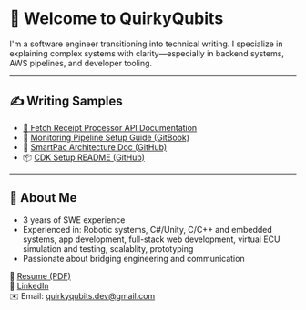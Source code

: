 # 👋 Welcome to QuirkyQubits

I'm a software engineer transitioning into technical writing. I specialize in explaining complex systems with clarity—especially in backend systems, AWS pipelines, and developer tooling.

---

## ✍️ Writing Samples

- [🧾 Fetch Receipt Processor API Documentation](https://quirkyqubits.github.io/fetch-receipt-api
)
- 📘 [Monitoring Pipeline Setup Guide (GitBook)](https://yourgitbook.gitbook.io/monitoring-pipeline)
- 🧠 [SmartPac Architecture Doc (GitHub)](https://github.com/QuirkyQubits/smartpac-architecture)
- 📦 [CDK Setup README (GitHub)](https://github.com/QuirkyQubits/cdk-setup)

---

## 💼 About Me

- 3 years of SWE experience
- Experienced in: Robotic systems, C#/Unity, C/C++ and embedded systems, app development, full-stack web development, virtual ECU simulation and testing, scalablity, prototyping
- Passionate about bridging engineering and communication

📄 [Resume (PDF)](https://github.com/QuirkyQubits/portfolio/blob/main/resume.pdf)  
💼 [LinkedIn](https://www.linkedin.com/in/jona-huang/)  
✉️ Email: quirkyqubits.dev@gmail.com
